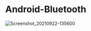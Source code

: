 # Android-Bluetooth
![Screenshot_20210922-135600](https://user-images.githubusercontent.com/86973880/134309508-a1bd05d9-9368-4142-b2d0-7fda38baa16e.jpg)
